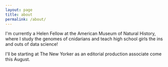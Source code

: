 ```yaml
---
layout: page
title: about
permalink: /about/
---
```


I'm currently a Helen Fellow at the American Museum of Natural History, where I study the genomes of cnidarians and teach high school girls the ins and outs of data science! 

I'll be starting at The New Yorker as an editorial production associate come this August. 
